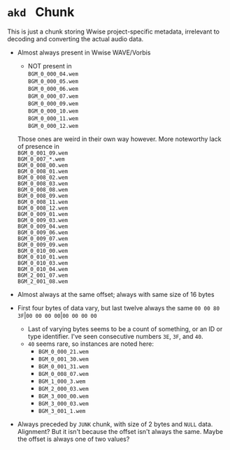 # `akd ` Chunk
This is just a chunk storing Wwise project-specific metadata, irrelevant to decoding
and converting the actual audio data.

* Almost always present in Wwise WAVE/Vorbis  
   * NOT present in  
   `BGM_0_000_04.wem`  
   `BGM_0_000_05.wem`  
   `BGM_0_000_06.wem`  
   `BGM_0_000_07.wem`  
   `BGM_0_000_09.wem`  
   `BGM_0_000_10.wem`  
   `BGM_0_000_11.wem`  
   `BGM_0_000_12.wem`  

   Those ones are weird in their own way however. More noteworthy lack of presence in  
   `BGM_0_001_09.wem`  
   `BGM_0_007_*.wem`  
   `BGM_0_008_00.wem`  
   `BGM_0_008_01.wem`  
   `BGM_0_008_02.wem`  
   `BGM_0_008_03.wem`  
   `BGM_0_008_08.wem`  
   `BGM_0_008_09.wem`  
   `BGM_0_008_11.wem`  
   `BGM_0_008_12.wem`  
   `BGM_0_009_01.wem`  
   `BGM_0_009_03.wem`  
   `BGM_0_009_04.wem`  
   `BGM_0_009_06.wem`  
   `BGM_0_009_07.wem`  
   `BGM_0_009_09.wem`  
   `BGM_0_010_00.wem`  
   `BGM_0_010_01.wem`  
   `BGM_0_010_03.wem`  
   `BGM_0_010_04.wem`  
   `BGM_2_001_07.wem`  
   `BGM_2_001_08.wem`  

* Almost always at the same offset; always with same size of 16 bytes  
* First four bytes of data vary, but last twelve always the same `00 00 80 3F`|`00 00 00 00`|`00 00 00 00`  
   * Last of varying bytes seems to be a count of something, or an ID or type identifier. I've seen consecutive numbers `3E`, `3F`, and `40`.  
   * `40` seems rare, so instances are noted here:  
      * `BGM_0_000_21.wem`  
      * `BGM_0_001_30.wem`  
      * `BGM_0_001_31.wem`  
      * `BGM_0_008_07.wem`  
      * `BGM_1_000_3.wem`  
      * `BGM_2_000_03.wem`  
      * `BGM_3_000_00.wem`  
      * `BGM_3_000_03.wem`  
      * `BGM_3_001_1.wem`  
* Always preceded by `JUNK` chunk, with size of 2 bytes and `NULL` data. Alignment? But it isn't because the offset isn't always the same. Maybe the offset is always one of two values?  
